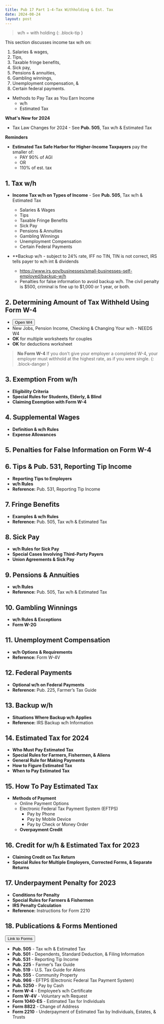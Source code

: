 ```yaml
---
title: Pub 17 Part 1-4-Tax Withholding & Est. Tax
date: 2024-08-24
layout: post
---
```


> w/h = with holding
{: .block-tip }

This section discusses income tax w/h on:

1. Salaries & wages,
1. Tips,
1. Taxable fringe benefits,
1. Sick pay,
1. Pensions & annuities,
1. Gambling winnings,
1. Unemployment compensation, &
1. Certain federal payments.

- Methods to Pay Tax as You Earn Income
    - w/h
    - Estimated Tax

**What's New for 2024**

- Tax Law Changes for 2024 - See **Pub. 505**, Tax w/h & Estimated Tax

**Reminders**

- **Estimated Tax Safe Harbor for Higher-Income Taxpayers** pay the smaller of:
     - PAY 90% of AGI
     - OR
     - 110% of est. tax

## 1. Tax w/h

- **Income Tax w/h on Types of Income** - See **Pub. 505**, Tax w/h & Estimated Tax
  - Salaries & Wages
  - Tips
  - Taxable Fringe Benefits
  - Sick Pay
  - Pensions & Annuities
  - Gambling Winnings
  - Unemployment Compensation
  - Certain Federal Payments
 
- **Backup w/h - subject to 24% rate, IFF no TIN, TIN is not correct, IRS tells payer to w/h int & dividends
  - https://www.irs.gov/businesses/small-businesses-self-employed/backup-w/h
  - Penalties for false information to avoid backup w/h. The civil penalty is \$500, criminal is fine up to \$1,000 or 1 year, or both.

## 2. Determining Amount of Tax Withheld Using Form W-4

- <button onclick="buttonFunc()">Open W4</button> <script> function buttonFunc() { window.open("https://www.irs.gov/pub/irs-pdf/fw4.pdf?OWASP_CSRFTOKEN=5DVY-N1SM-ILPA-FK96-XIIS-IJRA-FFMU-ICIR"); } </script>
- New Jobs, Pension Income, Checking & Changing Your w/h - NEEDS W4
- **OK** for multiple worksheets for couples
- **OK** for deductions worksheet

> **No Form W-4** If you don't give your employer a completed W-4, your employer must withhold at the highest rate, as if you were single.
{: .block-danger }
  
## 3. Exemption From w/h

- **Eligibility Criteria**
- **Special Rules for Students, Elderly, & Blind**
- **Claiming Exemption with Form W-4**

## 4. Supplemental Wages

- **Definition & w/h Rules**
- **Expense Allowances**

## 5. Penalties for False Information on Form W-4

## 6. Tips & Pub. 531, Reporting Tip Income

- **Reporting Tips to Employers**
- **w/h Rules**
- **Reference:** Pub. 531, Reporting Tip Income

## 7. Fringe Benefits

- **Examples & w/h Rules**
- **Reference:** Pub. 505, Tax w/h & Estimated Tax

## 8. Sick Pay

- **w/h Rules for Sick Pay**
- **Special Cases Involving Third-Party Payers**
- **Union Agreements & Sick Pay**

## 9. Pensions & Annuities

- **w/h Rules**
- **Reference:** Pub. 505, Tax w/h & Estimated Tax

## 10. Gambling Winnings

- **w/h Rules & Exceptions**
- **Form W-2G**

## 11. Unemployment Compensation

- **w/h Options & Requirements**
- **Reference:** Form W-4V

## 12. Federal Payments

- **Optional w/h on Federal Payments**
- **Reference:** Pub. 225, Farmer’s Tax Guide

## 13. Backup w/h

- **Situations Where Backup w/h Applies**
- **Reference:** IRS Backup w/h Information

## 14. Estimated Tax for 2024

- **Who Must Pay Estimated Tax**
- **Special Rules for Farmers, Fishermen, & Aliens**
- **General Rule for Making Payments**
- **How to Figure Estimated Tax**
- **When to Pay Estimated Tax**

## 15. How To Pay Estimated Tax

- **Methods of Payment**
    - Online Payment Options
   - Electronic Federal Tax Payment System (EFTPS)
     - Pay by Phone
     - Pay by Mobile Device
     - Pay by Check or Money Order
   - **Overpayment Credit**

## 16. Credit for w/h & Estimated Tax for 2023

- **Claiming Credit on Tax Return**
- **Special Rules for Multiple Employers, Corrected Forms, & Separate Returns**

## 17. Underpayment Penalty for 2023

- **Conditions for Penalty**
- **Special Rules for Farmers & Fishermen**
- **IRS Penalty Calculation**
- **Reference:** Instructions for Form 2210

## 18. Publications & Forms Mentioned

 <script>
function buttonFunc() { window.open("https://www.irs.gov/tax-professionals/enrolled-agents"); }
</script>
<button onclick="buttonFunc()">Link to Forms</button>

- **Pub. 505** - Tax w/h & Estimated Tax
- **Pub. 501** - Dependents, Standard Deduction, & Filing Information
- **Pub. 531** - Reporting Tip Income
- **Pub. 225** - Farmer’s Tax Guide
- **Pub. 519** - U.S. Tax Guide for Aliens
- **Pub. 555** - Community Property
- **Pub. 966** - EFTPS (Electronic Federal Tax Payment System)
- **Pub. 5250** - Pay by Cash
- **Form W-4** - Employee’s w/h Certificate
- **Form W-4V** - Voluntary w/h Request
- **Form 1040-ES** - Estimated Tax for Individuals
- **Form 8822** - Change of Address
- **Form 2210** - Underpayment of Estimated Tax by Individuals, Estates, & Trusts
